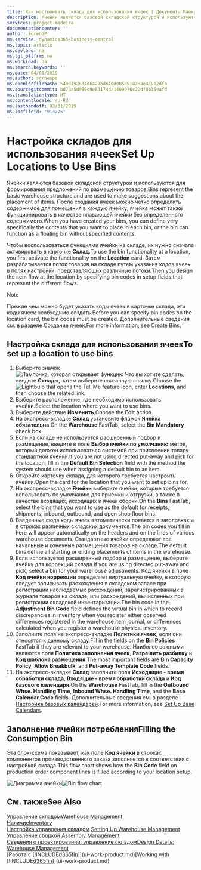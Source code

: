 ```yaml
---
title: Как настраивать склады для использования ячеек | Документы Майкрософт
description: Ячейки являются базовой складской структурой и используются для формирования предложений по размещению товаров. После создания ячеек можно четко определить содержимое для помещения в каждую ячейку; ячейка может также функционировать в качестве плавающей ячейки без определенного содержимого.
services: project-madeira
documentationcenter: ''
author: SorenGP
ms.service: dynamics365-business-central
ms.topic: article
ms.devlang: na
ms.tgt_pltfrm: na
ms.workload: na
ms.search.keywords: ''
ms.date: 04/01/2019
ms.author: sgroespe
ms.openlocfilehash: 549d3928d4d6429bd640d005891428ae419b2dfb
ms.sourcegitcommit: bd78a5d990c9e83174da1409076c22df8b35eafd
ms.translationtype: HT
ms.contentlocale: ru-RU
ms.lasthandoff: 03/31/2019
ms.locfileid: "913275"
---
```

# <a name="set-up-locations-to-use-bins"></a><span data-ttu-id="5707b-104">Настройка складов для использования ячеек</span><span class="sxs-lookup"><span data-stu-id="5707b-104">Set Up Locations to Use Bins</span></span>
<span data-ttu-id="5707b-105">Ячейки являются базовой складской структурой и используются для формирования предложений по размещению товаров.</span><span class="sxs-lookup"><span data-stu-id="5707b-105">Bins represent the basic warehouse structure and are used to make suggestions about the placement of items.</span></span> <span data-ttu-id="5707b-106">После создания ячеек можно четко определить содержимое для помещения в каждую ячейку; ячейка может также функционировать в качестве плавающей ячейки без определенного содержимого.</span><span class="sxs-lookup"><span data-stu-id="5707b-106">When you have created your bins, you can define very specifically the contents that you want to place in each bin, or the bin can function as a floating bin without specified contents.</span></span>  

<span data-ttu-id="5707b-107">Чтобы воспользоваться функциями ячейки на складе, их нужно сначала активировать в карточке **Склад**.</span><span class="sxs-lookup"><span data-stu-id="5707b-107">To use the bin functionality at a location, you first activate the functionality on the **Location** card.</span></span> <span data-ttu-id="5707b-108">Затем разрабатывается поток товаров на складе путем указания кодов ячеек в полях настройки, представляющих различные потоки.</span><span class="sxs-lookup"><span data-stu-id="5707b-108">Then you design the item flow at the location by specifying bin codes in setup fields that represent the different flows.</span></span>  

> [!NOTE]  
>  <span data-ttu-id="5707b-109">Прежде чем можно будет указать коды ячеек в карточке склада, эти коды ячеек необходимо создать.</span><span class="sxs-lookup"><span data-stu-id="5707b-109">Before you can specify bin codes on the location card, the bin codes must be created.</span></span> <span data-ttu-id="5707b-110">Дополнительные сведения см. в разделе [Создание ячеек](warehouse-how-to-create-individual-bins.md).</span><span class="sxs-lookup"><span data-stu-id="5707b-110">For more information, see [Create Bins](warehouse-how-to-create-individual-bins.md).</span></span>  

## <a name="to-set-up-a-location-to-use-bins"></a><span data-ttu-id="5707b-111">Настройка склада для использования ячеек</span><span class="sxs-lookup"><span data-stu-id="5707b-111">To set up a location to use bins</span></span>  
1.  <span data-ttu-id="5707b-112">Выберите значок ![Лампочка, которая открывает функцию Что вы хотите сделать](media/ui-search/search_small.png "Что вы хотите сделать"), введите **Склады**, затем выберите связанную ссылку.</span><span class="sxs-lookup"><span data-stu-id="5707b-112">Choose the ![Lightbulb that opens the Tell Me feature](media/ui-search/search_small.png "Tell me what you want to do") icon, enter **Locations**, and then choose the related link.</span></span>  
2.  <span data-ttu-id="5707b-113">Выберите расположение, где необходимо использовать ячейки.</span><span class="sxs-lookup"><span data-stu-id="5707b-113">Select the location where you want to use bins.</span></span>  
3.  <span data-ttu-id="5707b-114">Выберите действие **Изменить**.</span><span class="sxs-lookup"><span data-stu-id="5707b-114">Choose the **Edit** action.</span></span>  
4.  <span data-ttu-id="5707b-115">На экспресс-вкладке **Склад** установите флажок **Ячейка обязательна**.</span><span class="sxs-lookup"><span data-stu-id="5707b-115">On the **Warehouse** FastTab, select the **Bin Mandatory** check box.</span></span>  
5.  <span data-ttu-id="5707b-116">Если на складе не используется расширенный подбор и размещение, введите в поле **Выбор ячейки по умолчанию** метод, который должен использоваться системой при присвоении товару стандартной ячейки.</span><span class="sxs-lookup"><span data-stu-id="5707b-116">If you are not using directed put-away and pick for the location, fill in the **Default Bin Selection** field with the method the system should use when assigning a default bin to an item.</span></span>  
6.  <span data-ttu-id="5707b-117">Откройте карточку склада, для которого требуется настроить ячейки.</span><span class="sxs-lookup"><span data-stu-id="5707b-117">Open the card for the location that you want to set up bins for.</span></span>
7.  <span data-ttu-id="5707b-118">На экспресс-вкладке **Ячейки** выберите ячейки, которые требуется использовать по умолчанию для приемки и отгрузки, а также в качестве входящих, исходящих и ячеек сборки.</span><span class="sxs-lookup"><span data-stu-id="5707b-118">On the **Bins** FastTab, select the bins that you want to use as the default for receipts, shipments, inbound, outbound, and open shop floor bins.</span></span>  
8.  <span data-ttu-id="5707b-119">Введенные сюда коды ячеек автоматически появятся в заголовках и в строках различных складских документов.</span><span class="sxs-lookup"><span data-stu-id="5707b-119">The bin codes you fill in here will appear automatically on the headers and on the lines of various warehouse documents.</span></span> <span data-ttu-id="5707b-120">Стандартные ячейки определяют все начальные и конечные размещения товаров на складе.</span><span class="sxs-lookup"><span data-stu-id="5707b-120">The default bins define all starting or ending placements of items in the warehouse.</span></span>  
9.  <span data-ttu-id="5707b-121">Если используется расширенный подбор и размещение, выберите ячейку для коррекций склада.</span><span class="sxs-lookup"><span data-stu-id="5707b-121">If you are using directed put-away and pick, select a bin for your warehouse adjustments.</span></span> <span data-ttu-id="5707b-122">Код ячейки в поле **Код ячейки коррекции** определяет виртуальную ячейку, в которую следует записывать расхождения в складском запасе при регистрации наблюдаемых расхождений, зарегистрированных в журнале товаров на складе, или расхождений, вычисленных при регистрации складской инвентаризации.</span><span class="sxs-lookup"><span data-stu-id="5707b-122">The bin code in the **Adjustment Bin Code** field defines the virtual bin in which to record discrepancies in inventory when you register either observed differences registered in the warehouse item journal, or differences calculated when you register a warehouse physical inventory.</span></span>  
10. <span data-ttu-id="5707b-123">Заполните поля на экспресс-вкладке **Политики ячеек**, если они относятся к данному складу.</span><span class="sxs-lookup"><span data-stu-id="5707b-123">Fill in the fields on the **Bin Policies** FastTab if they are relevant to your warehouse.</span></span> <span data-ttu-id="5707b-124">Наиболее важными являются поля **Политика заполнения ячеек**, **Разрешить разбивку** и **Код шаблона размещения**.</span><span class="sxs-lookup"><span data-stu-id="5707b-124">The most important fields are **Bin Capacity Policy**, **Allow Breakbulk**, and **Put-away Template Code** fields.</span></span>  
11. <span data-ttu-id="5707b-125">На экспресс-вкладке **Склад** заполните поля **Исходящие - время обработки склада**, **Входящие - время обработки склада** и **Код базового календаря**.</span><span class="sxs-lookup"><span data-stu-id="5707b-125">On the **Warehouse** FastTab, fill in the **Outbound Whse. Handling Time**, **Inbound Whse. Handling Time**, and the **Base Calendar Code** fields.</span></span> <span data-ttu-id="5707b-126">Дополнительные сведения см. в разделе [Настройка базовых календарей](across-how-to-assign-base-calendars.md).</span><span class="sxs-lookup"><span data-stu-id="5707b-126">For more information, see [Set Up Base Calendars](across-how-to-assign-base-calendars.md).</span></span>

## <a name="filling-the-consumption-bin"></a><span data-ttu-id="5707b-127">Заполнение ячейки потребления</span><span class="sxs-lookup"><span data-stu-id="5707b-127">Filling the Consumption Bin</span></span>
<span data-ttu-id="5707b-128">Эта блок-схема показывает, как поле **Код ячейки** в строках компонентов производственного заказа заполняется в соответствии с настройкой склада.</span><span class="sxs-lookup"><span data-stu-id="5707b-128">This flow chart shows how the **Bin Code** field on production order component lines is filled according to your location setup.</span></span>

<span data-ttu-id="5707b-129">![Диаграмма ячейки](media/binflow.png "BinFlow")</span><span class="sxs-lookup"><span data-stu-id="5707b-129">![Bin flow chart](media/binflow.png "BinFlow")</span></span>  

## <a name="see-also"></a><span data-ttu-id="5707b-130">См. также</span><span class="sxs-lookup"><span data-stu-id="5707b-130">See Also</span></span>
[<span data-ttu-id="5707b-131">Управление складом</span><span class="sxs-lookup"><span data-stu-id="5707b-131">Warehouse Management</span></span>](warehouse-manage-warehouse.md)  
[<span data-ttu-id="5707b-132">Наличие</span><span class="sxs-lookup"><span data-stu-id="5707b-132">Inventory</span></span>](inventory-manage-inventory.md)  
<span data-ttu-id="5707b-133">[Настройка управления складом](warehouse-setup-warehouse.md)   </span><span class="sxs-lookup"><span data-stu-id="5707b-133">[Setting Up Warehouse Management](warehouse-setup-warehouse.md)   </span></span>  
<span data-ttu-id="5707b-134">[Управление сборкой](assembly-assemble-items.md)  </span><span class="sxs-lookup"><span data-stu-id="5707b-134">[Assembly Management](assembly-assemble-items.md)  </span></span>  
[<span data-ttu-id="5707b-135">Сведения о проектировании: управление складом</span><span class="sxs-lookup"><span data-stu-id="5707b-135">Design Details: Warehouse Management</span></span>](design-details-warehouse-management.md)  
<span data-ttu-id="5707b-136">[Работа с [!INCLUDE[d365fin](includes/d365fin_md.md)]](ui-work-product.md)</span><span class="sxs-lookup"><span data-stu-id="5707b-136">[Working with [!INCLUDE[d365fin](includes/d365fin_md.md)]](ui-work-product.md)</span></span>
